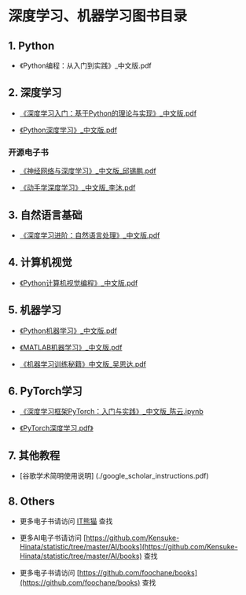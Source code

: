 # 深度学习、机器学习图书目录

## 1. Python

- 《Python编程：从入门到实践》_中文版.pdf


## 2. 深度学习

- [《深度学习入门：基于Python的理论与实现》_中文版.pdf](https://github.com/Kensuke-Hinata/statistic/blob/master/AI/books/%E6%B7%B1%E5%BA%A6%E5%AD%A6%E4%B9%A0%E5%85%A5%E9%97%A8%EF%BC%9A%E5%9F%BA%E4%BA%8EPython%E7%9A%84%E7%90%86%E8%AE%BA%E4%B8%8E%E5%AE%9E%E7%8E%B0.pdf)

- [《Python深度学习》_中文版.pdf](https://github.com/Kensuke-Hinata/statistic/blob/master/AI/books/Python%E6%B7%B1%E5%BA%A6%E5%AD%A6%E4%B9%A0.pdf)


### 开源电子书

- [《神经网络与深度学习》_中文版_邱锡鹏.pdf](https://nndl.github.io/)

- [《动手学深度学习》_中文版_李沐.pdf](http://zh.gluon.ai/)


## 3. 自然语言基础

-  [《深度学习进阶：自然语言处理》_中文版.pdf](https://github.com/Kensuke-Hinata/statistic/blob/master/AI/books/%E6%B7%B1%E5%BA%A6%E5%AD%A6%E4%B9%A0%E8%BF%9B%E9%98%B6%EF%BC%9A%E8%87%AA%E7%84%B6%E8%AF%AD%E8%A8%80%E5%A4%84%E7%90%86.pdf)


## 4. 计算机视觉

- [《Python计算机视觉编程》_中文版.pdf](https://github.com/silenove/python_ebook/blob/master/python%E8%AE%A1%E7%AE%97%E6%9C%BA%E8%A7%86%E8%A7%89.pdf)


## 5. 机器学习

- [《Python机器学习》_中文版.pdf](https://github.com/Kensuke-Hinata/statistic/blob/master/AI/books/Python%E6%9C%BA%E5%99%A8%E5%AD%A6%E4%B9%A0.pdf)

- [《MATLAB机器学习》_中文版.pdf](https://github.com/Kensuke-Hinata/statistic/blob/master/AI/books/MATLAB%E6%9C%BA%E5%99%A8%E5%AD%A6%E4%B9%A0.pdf)

- [《机器学习训练秘籍》中文版_吴恩达.pdf](https://deeplearning-ai.github.io/machine-learning-yearning-cn/)


## 6. PyTorch学习

- [《深度学习框架PyTorch：入门与实践》_中文版_陈云.ipynb](https://github.com/chenyuntc/pytorch-book)

- [《PyTorch深度学习.pdf》](https://github.com/Kensuke-Hinata/statistic/blob/master/AI/books/PyTorch%E6%B7%B1%E5%BA%A6%E5%AD%A6%E4%B9%A0.pdf)


## 7. 其他教程

- [谷歌学术简明使用说明] (./google_scholar_instructions.pdf)


## 8. Others

- 更多电子书请访问 [IT熊猫](https://itpanda.net/book/category/machine-learning) 查找

- 更多AI电子书请访问 [https://github.com/Kensuke-Hinata/statistic/tree/master/AI/books](https://github.com/Kensuke-Hinata/statistic/tree/master/AI/books) 查找

- 更多电子书请访问 [https://github.com/foochane/books](https://github.com/foochane/books) 查找

